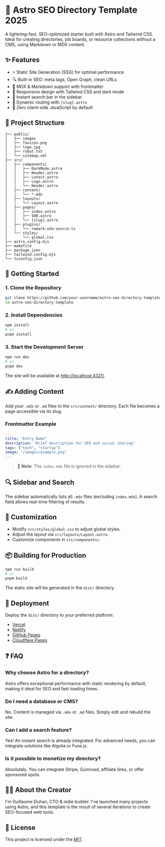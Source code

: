 
# 🚀 Astro SEO Directory Template 2025

A lightning-fast, SEO-optimized starter built with Astro and Tailwind CSS. Ideal for creating directories, job boards, or resource collections without a CMS, using Markdown or MDX content.

## ✨ Features

- ⚡ Static Site Generation (SSG) for optimal performance
- 🔍 Built-in SEO: meta tags, Open Graph, clean URLs
- 📄 MDX & Markdown support with frontmatter
- 🎨 Responsive design with Tailwind CSS and dark mode
- 🔎 Instant search bar in the sidebar
- 🧱 Dynamic routing with `[slug].astro`
- 🚫 Zero client-side JavaScript by default

## 📁 Project Structure

```plaintext
├── public/
│   ├── images
│   ├── favicon.png
│   ├── logo.jpg
│   ├── robot.txt
│   └── sitemap.xml
├── src/
│   ├── components/
│   │   ├── DarkMode.astro
│   │   ├── Header.astro
│   │   ├── Latest.astro
│   │   ├── Logo.astro
│   │   └── Header.astro
│   ├── content/
│   │   └── *.mdx
│   ├── layouts/
│   │   └── Layout.astro
│   ├── pages/
│   │   ├── index.astro
│   │   ├── 500.astro
│   │   └── [slug].astro
│   ├── plugins/
│   │   └── remark-utm-source.ts
│   └── styles/
│       └── global.css
├── astro.config.mjs
├── makefile
├── package.json
├── tailwind.config.mjs
└── tsconfig.json
```

## 🚀 Getting Started

### 1. Clone the Repository

```bash
git clone https://github.com/your-username/astro-seo-directory-template.git
cd astro-seo-directory-template
```

### 2. Install Dependencies

```bash
npm install
# or
pnpm install
```

### 3. Start the Development Server

```bash
npm run dev
# or
pnpm dev
```

The site will be available at [http://localhost:4321/](http://localhost:4321/).

## ✍️ Adding Content

Add your `.mdx` or `.md` files to the `src/content/` directory. Each file becomes a page accessible via its slug.

### Frontmatter Example

```yaml
---
title: "Entry Name"
description: "Brief description for SEO and social sharing"
tags: ["tech", "startup"]
image: "/images/example.png"
---
```

> 📝 **Note**: The `index.mdx` file is ignored in the sidebar.

## 🔍 Sidebar and Search

The sidebar automatically lists all `.mdx` files (excluding `index.mdx`). A search field allows real-time filtering of results.

## 🎨 Customization

- Modify `src/styles/global.css` to adjust global styles.
- Adjust the layout via `src/layouts/Layout.astro`.
- Customize components in `src/components/`.

## 📦 Building for Production

```bash
npm run build
# or
pnpm build
```

The static site will be generated in the `dist/` directory.

## 🚀 Deployment

Deploy the `dist/` directory to your preferred platform:

- [Vercel](https://vercel.com/)
- [Netlify](https://www.netlify.com/)
- [GitHub Pages](https://pages.github.com/)
- [Cloudflare Pages](https://pages.cloudflare.com/)

## ❓ FAQ

### Why choose Astro for a directory?

Astro offers exceptional performance with static rendering by default, making it ideal for SEO and fast loading times.

### Do I need a database or CMS?

No. Content is managed via `.mdx` or `.md` files. Simply edit and rebuild the site.

### Can I add a search feature?

Yes! An instant search is already integrated. For advanced needs, you can integrate solutions like Algolia or Fuse.js.

### Is it possible to monetize my directory?

Absolutely. You can integrate Stripe, Gumroad, affiliate links, or offer sponsored spots.

## 👨‍💻 About the Creator

I'm Guillaume Duhan, CTO & indie builder. I've launched many projects using Astro, and this template is the result of several iterations to create SEO-focused web tools.

## 📎 License

This project is licensed under the [MIT](LICENSE).
